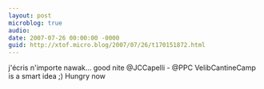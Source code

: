 ```yaml
---
layout: post
microblog: true
audio: 
date: 2007-07-26 00:00:00 -0000
guid: http://xtof.micro.blog/2007/07/26/t170151872.html
---
```

j'écris n'importe nawak... good nite @JCCapelli - @PPC VelibCantineCamp is a smart idea ;) Hungry now
